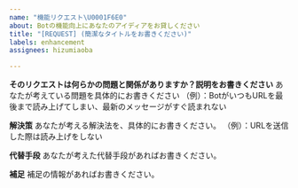 ```yaml
---
name: "機能リクエスト\U0001F6E0️"
about: Botの機能向上にあなたのアイディアをお貸しください
title: "[REQUEST] (簡潔なタイトルをお書きください)"
labels: enhancement
assignees: hizumiaoba

---
```


**そのリクエストは何らかの問題と関係がありますか？説明をお書きください**
あなたが考えている問題を具体的にお書きください
（例）：BotがいつもURLを最後まで読み上げてしまい、最新のメッセージがすぐ読まれない

**解決策**
あなたが考える解決法を、具体的にお書きください。
（例）：URLを送信した際は読み上げをしない

**代替手段**
あなたが考えた代替手段があればお書きください。


**補足**
補足の情報があればお書きください。
